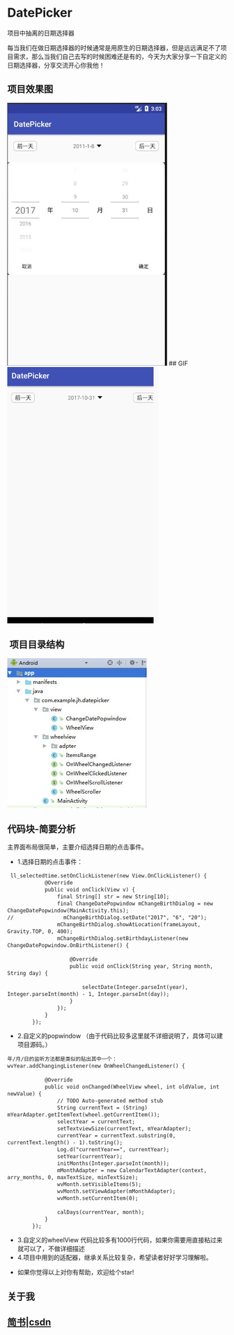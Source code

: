 # DatePicker
项目中抽离的日期选择器

每当我们在做日期选择器的时候通常是用原生的日期选择器，但是远远满足不了项目需求，那么当我们自己去写的时候困难还是有的，今天为大家分享一下自定义的日期选择器，分享交流开心你我他！

## 项目效果图
<img src = "https://github.com/jinhuizxc/DatePicker/blob/master/screenshots/img1.jpg">
## GIF
<img src = "https://github.com/jinhuizxc/DatePicker/blob/master/screenshots/2.gif">

##  项目目录结构
<img src = "https://github.com/jinhuizxc/DatePicker/blob/master/screenshots/img2.jpg">

## 代码块-简要分析
主界面布局很简单，主要介绍选择日期的点击事件。

* 1.选择日期的点击事件：
```
 ll_selectedtime.setOnClickListener(new View.OnClickListener() {
            @Override
            public void onClick(View v) {
                final String[] str = new String[10];
                final ChangeDatePopwindow mChangeBirthDialog = new ChangeDatePopwindow(MainActivity.this);
//                mChangeBirthDialog.setDate("2017", "6", "20");
                mChangeBirthDialog.showAtLocation(frameLayout, Gravity.TOP, 0, 400);
                mChangeBirthDialog.setBirthdayListener(new ChangeDatePopwindow.OnBirthListener() {

                    @Override
                    public void onClick(String year, String month, String day) {

                        selectDate(Integer.parseInt(year), Integer.parseInt(month) - 1, Integer.parseInt(day));
                    }
                });
            }
        });
```
* 2.自定义的popwindow （由于代码比较多这里就不详细说明了，具体可以建项目源码。）
```
年/月/日的监听方法都是类似的贴出其中一个：
wvYear.addChangingListener(new OnWheelChangedListener() {

            @Override
            public void onChanged(WheelView wheel, int oldValue, int newValue) {
                // TODO Auto-generated method stub
                String currentText = (String) mYearAdapter.getItemText(wheel.getCurrentItem());
                selectYear = currentText;
                setTextviewSize(currentText, mYearAdapter);
                currentYear = currentText.substring(0, currentText.length() - 1).toString();
                Log.d("currentYear==", currentYear);
                setYear(currentYear);
                initMonths(Integer.parseInt(month));
                mMonthAdapter = new CalendarTextAdapter(context, arry_months, 0, maxTextSize, minTextSize);
                wvMonth.setVisibleItems(5);
                wvMonth.setViewAdapter(mMonthAdapter);
                wvMonth.setCurrentItem(0);

                calDays(currentYear, month);
            }
        });
```
* 3.自定义的wheelView 代码比较多有1000行代码，如果你需要用直接粘过来就可以了，不做详细描述
* 4.项目中用到的适配器，继承关系比较复杂，希望读者好好学习理解啦。

- 如果你觉得以上对你有帮助，欢迎给个star!

## 关于我

## [简书](http://www.jianshu.com/u/e0d050a2120f)|[csdn](http://blog.csdn.net/jinhui157)




